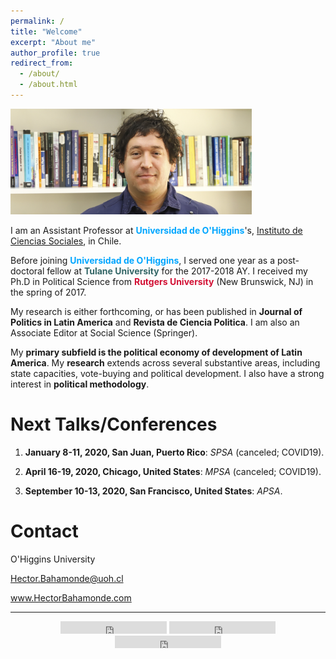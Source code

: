 ```yaml
---
permalink: /
title: "Welcome"
excerpt: "About me"
author_profile: true
redirect_from:
  - /about/
  - /about.html
---
```



<a href="http://www.hectorbahamonde.com/">
<img src="/resources/profile2.jpg" alt="me"  style="width:386px;height:330;;border:0;">
</a>

<p class="lead"> I am an Assistant Professor at <span style="color:#00A6FF"><b>Universidad de O'Higgins</b></span>'s, <a href="http://www.uoh.cl">Instituto de Ciencias Sociales</a>, in Chile.</p>

<p class="lead"> Before joining <span style="color:#00A6FF"><b>Universidad de O'Higgins</b></span>, I served one year as a post-doctoral fellow at <span style="color:#336666"><b>Tulane University</b></span> for the 2017-2018 AY. I received my Ph.D in Political Science from <span style="color:#d21034"><b>Rutgers University</b></span> (New Brunswick, NJ) in the spring of 2017.</p>

<p class="lead"> My research is either forthcoming, or has been published in <b>Journal of Politics in Latin America</b> and <b>Revista de Ciencia Politica</b>. I am also an Associate Editor at Social Science (Springer).</p>


My <b>primary subfield is the political economy of development of Latin America</b>. My <b>research</b> extends across several substantive areas, including state capacities, vote-buying and political development. I also have a strong interest in <b>political methodology</b>.


Next Talks/Conferences
============

1.  **January 8-11, 2020, San Juan, Puerto Rico**: *SPSA* (canceled; COVID19).

2. **April 16-19, 2020, Chicago, United States**: *MPSA* (canceled; COVID19).

3. **September 10-13, 2020, San Francisco, United States**: *APSA*.


<!---
Job Market
==========

Now I am on the job market looking to begin in the fall term of the 2018 academic year.
-->

<!---

Dissertation
============

My dissertation argues that sectoral economic conflicts fostered state-building in Latin America. Using fine-grained historical case study comparisons, sectoral outputs from 1900 to the present, panel data and time-series econometric techniques, and a novel earthquake dataset (to measure state capacities), I find that industrial expansion altered the post-colonial political balance, putting heavy pressures for the implementation of tax institutions. In turn, fiscal expansion fostered both political development and economic growth. In my <b>book project</b> I expand these findings.
-->



Contact
=======


O'Higgins University

Hector.Bahamonde@uoh.cl

www.HectorBahamonde.com


<!---<div>Icons made by <a href="http://www.flaticon.com/authors/freepik" title="Freepik">Freepik</a> from <a href="http://www.flaticon.com" title="Flaticon">www.flaticon.com</a>             is licensed by <a href="http://creativecommons.org/licenses/by/3.0/" title="Creative Commons BY 3.0">CC BY 3.0</a></div>-->


---




<div style="text-align:center;">
    <div style="display:inline-block;"><iframe src="https://ghbtns.com/github-btn.html?user=hbahamonde&repo=hbahamonde.github.io&type=fork&count=true" frameborder="0" scrolling="0" width="170px" height="20px"></iframe></div>
    <div style="display:inline-block;"><iframe src="https://ghbtns.com/github-btn.html?user=hbahamonde&repo=hbahamonde.github.io&type=star&count=true" frameborder="0" scrolling="0" width="170px" height="20px"></iframe></div>
    <div style="display:inline-block;"><iframe src="https://ghbtns.com/github-btn.html?user=hbahamonde&repo=hbahamonde.github.io&type=watch&count=true&v=2" frameborder="0" scrolling="0" width="170px" height="20px"></iframe></div>
</div>


<!--- <font face="Source Code Pro" size="2">This website is proudly open sourced under the [MIT license](https://github.com/hbahamonde/hbahamonde.github.io/blob/master/LICENSE.md) and freely hosted in [GitHub Pages](https://pages.github.com). I modified the free [Lanyon](http://lanyon.getpoole.com) theme using the free [Jekyll](jekyllrb.com) and [Markdown](http://daringfireball.net/projects/markdown/) languages, as well as some HTML/CSS. Feel free to fork and make your own.</font>


 -->
